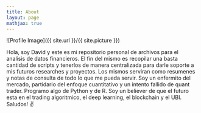 ```yaml
---
title: About
layout: page
mathjax: true
---
```

![Profile Image]({{ site.url }}/{{ site.picture }})

Hola, soy David y este es mi repositorio personal de archivos para el analisis de datos financieros. El fin del mismo es recopilar una basta cantidad de scripts y tenerlos de manera centralizada para darle soporte a mis futuros researches y proyectos. Los mismos serviran como resumenes y notas de consulta de todo lo que me pueda servir. Soy un enfermito del mercado, partidario del enfoque cuantitativo y un intento fallido de quant trader. Programo algo de Python y de R. Soy un believer de que el futuro esta en el trading algoritmico, el deep learning, el blockchain y el UBI. Saludos! ✌️
